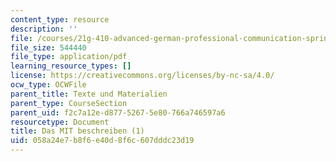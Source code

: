 ```yaml
---
content_type: resource
description: ''
file: /courses/21g-410-advanced-german-professional-communication-spring-2017/058a24e7b8f6e40d8f6c607dddc23d19_21G_410s17_W05_M12.pdf
file_size: 544440
file_type: application/pdf
learning_resource_types: []
license: https://creativecommons.org/licenses/by-nc-sa/4.0/
ocw_type: OCWFile
parent_title: Texte und Materialien
parent_type: CourseSection
parent_uid: f2c7a12e-d877-5267-5e80-766a746597a6
resourcetype: Document
title: Das MIT beschreiben (1)
uid: 058a24e7-b8f6-e40d-8f6c-607dddc23d19
---
```

